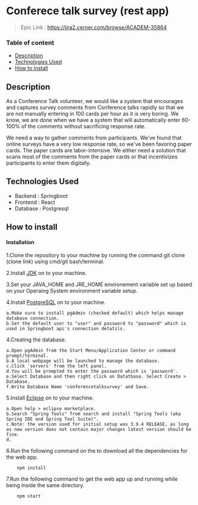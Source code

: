 # Conferece talk survey (rest app)
>Epic Link : https://jira2.cerner.com/browse/ACADEM-35864

### Table of content
- [Description](#description)
- [Technologies Used](#technologies-used)
- [How to install](#how-to-install)


## Description
As a Conference Talk volunteer, we would like a system that encourages and captures survey comments from Conference talks rapidly so that we are not manually entering in 100 cards per hour as it is very boring. We know, we are done when we have a system that will automatically enter 60-100% of the comments without sacrificing response rate.

We need a way to gather comments from participants. We've found that online surveys have a very low response rate, so we've been favoring paper cards. The paper cards are labor-intensive. We either need a solution that scans most of the comments from the paper cards or that incentivizes participants to enter them digitally.

## Technologies Used
- Backend : Springboot
- Frontend : React
- Database : Postgresql

## How to install
#### Installation
1.Clone the repository to your machine by running the command git clone (clone link) using cmd/git bash/terminal.

2.Install [JDK](https://www.oracle.com/technetwork/java/javase/downloads/jdk8-downloads-2133151.html) on to your machine.

3.Set your JAVA_HOME and JRE_HOME environement variable set up based on your Operaing System environment variable setup.

4.Install [PostgreSQL](https://www.postgresql.org/download/) on to your machine.

	a.Make sure to install pgAdmin (checked default) which helps manage database connection.
	b.Set the default user to "user" and password to "password" which is used in Springboot api's connection detatils.
	 
4.Creating the database.
	
	a.Open pgAdmin from the Start Menu/Application Center or command prompt/terminal.
	b.A local webpage will be launched to manage the database.
	c.Click 'servers' from the left panel.
	d.You will be prompted to enter the password which is 'password'.
	e.Select Database and then right click on Datatbase. Select Create > Database.
	f.Write Database Name 'conferencetalksurvey' and Save.

5.Install [Eclipse](https://www.eclipse.org/downloads/) on to your machine.

	a.Open help > eclipse marketplace.
	b.Search "Spring Tools" from search and install "Spring Tools (aka Spring IDE and Spring Tool Suite)".
	c.Note: the version used for initial setup was 3.9.4 RELEASE, as long as new version does not contain major changes latest version should be fine.
	d.

6.Run the following command on the to download all the dependencies for the web app.
```
	npm install
```

7.Run the following command to get the web app up and running while being inside the same directory.
```
	npm start
```
